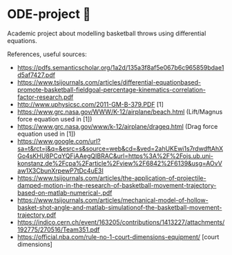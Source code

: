 # ODE-project :basketball:
Academic project about modelling basketball throws using differential equations.

References, useful sources:
* https://pdfs.semanticscholar.org/1a2d/135a3f8af5e067b6c965859bdae1d5af7427.pdf
* https://www.tsijournals.com/articles/differential-equationbased-promote-basketball-fieldgoal-percentage-kinematics-correlation-factor-research.pdf
* http://www.uphysicsc.com/2011-GM-B-379.PDF [1]
* https://www.grc.nasa.gov/WWW/K-12/airplane/beach.html (Lift/Magnus force equation used in [1])
* https://www.grc.nasa.gov/www/k-12/airplane/drageq.html (Drag force equation used in [1])
* https://www.google.com/url?sa=t&rct=j&q=&esrc=s&source=web&cd=&ved=2ahUKEwi1s7rdwdftAhXGo4sKHU8PCqYQFjAAegQIBRAC&url=https%3A%2F%2Fojs.ub.uni-konstanz.de%2Fcpa%2Farticle%2Fview%2F6842%2F6139&usg=AOvVaw1X3CbunXrpewP7tDc4uE3I
* https://www.tsijournals.com/articles/the-application-of-projectile-damped-motion-in-the-research-of-basketball-movement-trajectory-based-on-matlab-numerical-.pdf
* https://www.tsijournals.com/articles/mechanical-model-of-hollow-basket-shot-angle-and-matlab-simulationof-the-basketball-movement-trajectory.pdf
* https://indico.cern.ch/event/163205/contributions/1413227/attachments/192775/270516/Team351.pdf
* https://official.nba.com/rule-no-1-court-dimensions-equipment/ [court dimensions]
